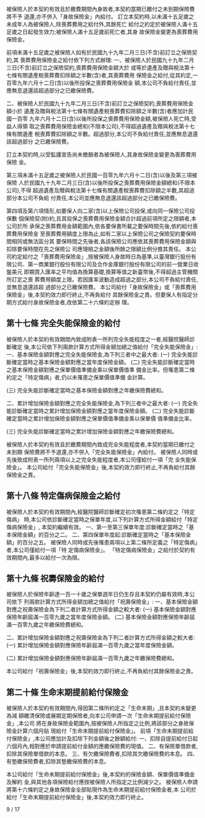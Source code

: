 被保險人於本契約有效且於繳費期間內身故者,本契約當期已繳付之未到期保險費將不予 退還,亦不併入「身故保險金」內給付。 訂立本契約時,以未滿十五足歲之未成年人為被保險人,除喪葬費用之給付外,其餘死亡 給付之約定於被保險人滿十五足歲之日起發生效力;被保險人滿十五足歲前死亡者,其身 故保險金變更為喪葬費用保險金。

前項未滿十五足歲之被保險人如有於民國九十九年二月三日(不含)前訂立之保險契約,其 喪葬費用保險金之給付依下列方式辦理:
一、被保險人於民國九十九年二月三日(不含)前訂立之保險契約,喪葬費用保險金額大於 或等於遺產及贈與稅法第十七條有關遺產稅喪葬費扣除額之半數(含)者,其喪葬費用 保險金之給付,從其約定,一百零九年六月十二日(含)以後所投保之喪葬費用保險金 額,本公司不負給付責任,並應無息退還該超過部分之已繳保險費。

二、被保險人於民國九十九年二月三日(不含)前訂立之保險契約,喪葬費用保險金額小於 遺產及贈與稅法第十七條有關遺產稅喪葬費扣除額之半數(含)者應加計民國一百零 九年六月十二日(含)以後所投保之喪葬費用保險金額,被保險人死亡時,受益人得領 取之喪葬費用保險金總和(不限本公司),不得超過遺產及贈與稅法第十七條有關遺產 稅喪葬費扣除額之半數。超過部分,本公司不負給付責任,並應無息退還該超過部分 之已繳保險費。

訂立本契約時,以受監護宣告尚未撤銷者為被保險人,其身故保險金變更為喪葬費用保險 金。

第三項未滿十五足歲之被保險人於民國一百零九年六月十二日(含)以後及第三項被保險 人於民國九十九年二月三日(含)以後所投保之喪葬費用保險金額總和(不限本公司),不得 超過遺產及贈與稅法第十七條有關遺產稅喪葬費扣除額之半數,其超過部分本公司不負給 付責任,本公司並應無息退還該超過部分之已繳保險費。

第四項及第六項情形,如要保人向二家(含)以上保險公司投保,或向同一保險公司投保數 個保險契(附)約,且其投保之喪葬費用保險金額合計超過前項所定之限額者,本公司於所 承保之喪葬費用金額範圍內,依各要保書所載之要保時間先後,依約給付喪葬費用保險金 至喪葬費用額度上限為止,如有二家以上保險公司之保險契約要保時間相同或無法區分其 要保時間之先後者,各該保險公司應依其喪葬費用保險金額與扣除要保時間在先之保險公 司應理賠之金額後所餘之限額比例分擔其責任。 本公司約定給付之「喪葬費用保險金」,按被保險人身故時日為基準,以臺灣銀行股份有 限公司、第一商業銀行股份有限公司及合作金庫銀行股份有限公司的前一營業日收盤美元 即期買入匯率之平均值為換算基礎,換算等值之新臺幣後,不得超過主管機關所訂定之喪 葬費用額度上限。若因匯率波動造成超過之部分,本公司不負給付責任,並無息退還該超 過部分之已繳保險費。 本公司給付「身故保險金」或「喪葬費用保險金」後,本契約效力即行終止,不再負給付 其餘保險金之責。但要保人有指定分期方式給付身故保險金者,改依第二十六條約定辦 理。

## 第十七條 完全失能保險金的給付

被保險人於本契約有效期間內致成附表一所列完全失能程度之一者,經醫院醫師診斷確定 後,本公司依下列兩款計算方式所得金額加總之值給付「完全失能保險金」: 一、基本保險金額對應之完全失能保險金,為下列三者中之最大者:
(一) 完全失能診斷確定當時之基本保險金額對應之當年度保險金額。 (二) 完全失能診斷確定當時之基本保險金額對應之保單價值準備金乘以保單價值準 備金比率。但罹患第二條約定之「特定傷病」者,仍以未罹患之保單價值準備 金計算。

(三) 完全失能診斷確定當時之基本保險金額對應之年繳保險費總和。

二、累計增加保險金額對應之完全失能保險金,為下列三者中之最大者:
(一) 完全失能診斷確定當時之累計增加保險金額對應之當年度保險金額。 (二) 完全失能診斷確定當時之累計增加保險金額對應之保單價值準備金乘以保單價 值準備金比率。

(三) 完全失能診斷確定當時之累計增加保險金額對應之年繳保險費總和。

被保險人於本契約有效且於繳費期間內致成完全失能程度者,本契約當期已繳付之未到期 保險費將不予退還,亦不併入「完全失能保險金」內給付。 被保險人同時或先後致成附表一所列兩項以上之完全失能程度者,本公司僅給付一項「完 全失能保險金」。 本公司給付「完全失能保險金」後,本契約效力即行終止,不再負給付其餘保險金之責。

## 第十八條 特定傷病保險金之給付

被保險人於本契約有效期間內,經醫院醫師診斷確定初次罹患第二條約定之「特定傷病」
時,本公司依診斷確定當時之保單年度,以下列計算方式所得金額給付「特定傷病保險金」,
本契約繼續有效。 一、第一至第三保單年度:診斷確定當時之「基本保險金額」的百分之二。 二、第四保單年度起:診斷確定當時之「基本保險金額」的百分之五。 被保險人同時或先後罹患兩項以上第二條所定義之「特定傷病」者,本公司僅給付一項「特 定傷病保險金」。 「特定傷病保險金」之給付於契約有效期間內,最多以給付一次為限。

## 第十九條 祝壽保險金的給付

被保險人於保險年齡達一百一十歲之保單週年日仍生存且本契約仍屬有效時,本公司依下 列兩款計算方式所得金額加總之值給付「祝壽保險金」: 一、基本保險金額對應之祝壽保險金為下列二者計算方式所得金額之較大者:
(一) 基本保險金額對應保險年齡屆滿一百零九歲之當年度保險金額。 (二) 基本保險金額對應保險年齡屆滿一百零九歲之年繳保險費總和。

二、累計增加保險金額對應之祝壽保險金為下列二者計算方式所得金額之較大者:
(一) 累計增加保險金額對應保險年齡屆滿一百零九歲之當年度保險金額。

(二) 累計增加保險金額對應保險年齡屆滿一百零九歲之年繳保險費總和。

本公司給付「祝壽保險金」後,本契約效力即行終止,不再負給付其餘保險金之責。

## 第二十條 生命末期提前給付保險金

被保險人於本契約有效期間內,得因第二條所約定之「生命末期」,且本契約未變更為減 額繳清保險或展期定期保險者,向本公司申請一次「生命末期提前給付保險金」,本公司 將在身故保險金範圍內,按被保險人所指定之比例,將該部分之身故保險金計算六個月貼 現給付「生命末期提前給付保險金」。 前項「生命末期提前給付保險金」,本公司應加計及扣除下列金額後之餘額給付:
一、扣除自提前給付日起六個月內,相對應於申請提前給付金額的應繳保險費的現值。 二、有保險單借款者,扣除其保險單借款的本息。 三、有欠繳保險費者,扣除其欠繳保險費的本息。 四、有墊繳保險費者,扣除其墊繳保險費的本息。

本公司給付「生命末期提前給付保險金」後,本契約的保險金額、保單價值準備金及解約 金,與其他各項保險給付應按被保險人所指定之比例減少之。 被保險人申請將第十六條約定之身故保險金全部貼現作為生命末期提前給付保險金者,本 公司於給付「生命末期提前給付保險金」後,本契約效力即行終止。

9 / 17